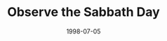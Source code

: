 ---
layout: message
category: message
series: "God's Top 10"
title: "Observe the Sabbath Day"
date: 1998-07-05
audio-description: "We look at the 10 Commandments and their relevancy in our lives today. "
audio: ""
audio-title: "Observe the Sabbath Day"
audio-duration: ":"
---